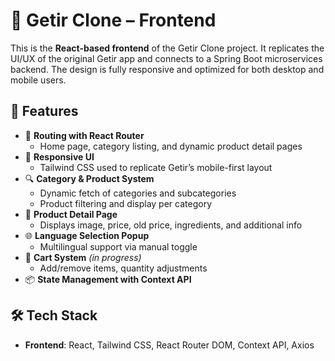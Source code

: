 # 🛒 Getir Clone – Frontend

This is the **React-based frontend** of the Getir Clone project. It replicates the UI/UX of the original Getir app and connects to a Spring Boot microservices backend. The design is fully responsive and optimized for both desktop and mobile users.

## 🚀 Features

- 🧭 **Routing with React Router**
  - Home page, category listing, and dynamic product detail pages
- 📱 **Responsive UI**
  - Tailwind CSS used to replicate Getir’s mobile-first layout
- 🔍 **Category & Product System**
  - Dynamic fetch of categories and subcategories
  - Product filtering and display per category
- 🧾 **Product Detail Page**
  - Displays image, price, old price, ingredients, and additional info
- 🌐 **Language Selection Popup**
  - Multilingual support via manual toggle
- 🛒 **Cart System** *(in progress)*  
  - Add/remove items, quantity adjustments
- 📦 **State Management with Context API**


## 🛠️ Tech Stack
- **Frontend**: React, Tailwind CSS, React Router DOM, Context API, Axios